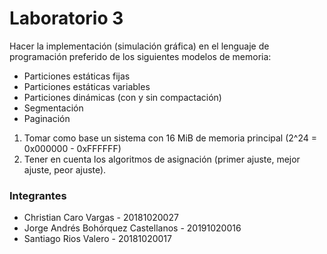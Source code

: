 # Laboratorio 3

Hacer la implementación (simulación gráfica) en el lenguaje de programación preferido de los siguientes modelos de memoria:

- Particiones estáticas fijas
- Particiones estáticas variables
- Particiones dinámicas (con y sin compactación)
- Segmentación
- Paginación

1. Tomar como base un sistema con 16 MiB de memoria principal (2^24 = 0x000000 - 0xFFFFFF)
2. Tener en cuenta los algoritmos de asignación (primer ajuste, mejor ajuste, peor ajuste).

### Integrantes

* Christian Caro Vargas - 20181020027
* Jorge Andrés Bohórquez Castellanos - 20191020016
* Santiago Rios Valero - 20181020017
